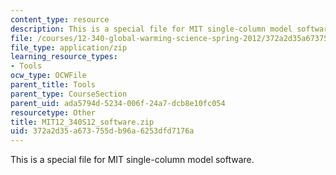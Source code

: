 ```yaml
---
content_type: resource
description: This is a special file for MIT single-column model software.
file: /courses/12-340-global-warming-science-spring-2012/372a2d35a673755db96a6253dfd7176a_MIT12_340S12_software.zip
file_type: application/zip
learning_resource_types:
- Tools
ocw_type: OCWFile
parent_title: Tools
parent_type: CourseSection
parent_uid: ada5794d-5234-006f-24a7-dcb8e10fc054
resourcetype: Other
title: MIT12_340S12_software.zip
uid: 372a2d35-a673-755d-b96a-6253dfd7176a
---
```

This is a special file for MIT single-column model software.

